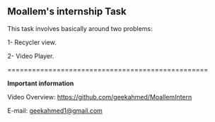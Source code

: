 ## Moallem's internship Task
This task involves basically around two problems:

1- Recycler view.

2- Video Player.

=================================================

**Important information**

Video Overview: https://github.com/geekahmed/MoallemIntern

E-mail: geekahmed1@gmail.com

